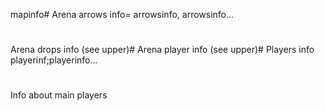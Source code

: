mapinfo#
Arena arrows info=
arrowsinfo, arrowsinfo...
#
Arena drops info
(see upper)#
Arena player info
(see upper)#
Players info
playerinf;playerinfo...
#
Info about main players

